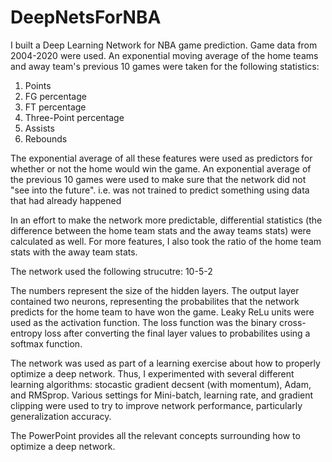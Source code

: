 # DeepNetsForNBA

I built a Deep Learning Network for NBA game prediction. Game data from 2004-2020 were used. An exponential moving average of the home teams and away team's previous 10 games were taken for the following statistics:

1. Points
2. FG percentage
3. FT percentage
4. Three-Point percentage
5. Assists
6. Rebounds

The exponential average of all these features were used as predictors for whether or not the home would win the game. An exponential average of the previous 10 games were used to make sure that the network did not "see into the future". i.e. was not trained to predict something using data that had already happened

In an effort to make the network more predictable, differential statistics (the difference between the home team stats and the away teams stats) were calculated as well. For more features, I also took the ratio of the home team stats with the away team stats. 

The network used the following strucutre:
10-5-2 

The numbers represent the size of the hidden layers. The output layer contained two neurons, representing the probabilites that the network predicts for the home team to have won the game. Leaky ReLu units were used as the activation function. The loss function was the binary cross-entropy loss after converting the final layer values to probabilites using a softmax function. 

The network was used as part of a learning exercise about how to properly optimize a deep network. Thus, I experimented with several different learning algorithms: stocastic gradient decsent (with momentum), Adam, and RMSprop. Various settings for Mini-batch, learning rate, and gradient clipping were used to try to improve network performance, particularly generalization accuracy. 

The PowerPoint provides all the relevant concepts surrounding how to optimize a deep network. 
